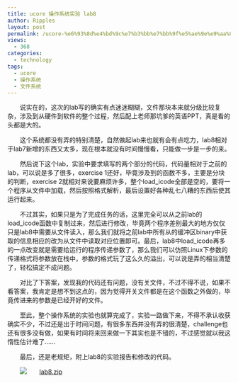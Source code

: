 ```yaml
---
title: ucore 操作系统实验 lab8
author: Ripples
layout: post
permalink: /ucore-%e6%93%8d%e4%bd%9c%e7%b3%bb%e7%bb%9f%e5%ae%9e%e9%aa%8c-lab8/
views:
  - 368
categories:
  - technology
tags:
  - ucore
  - 操作系统
  - 文件系统
---
```

<p style="text-indent: 2em;">
  说实在的，这次的lab写的确实有点迷迷糊糊，文件那块本来就分级比较复杂，涉及到从硬件到软件的整个过程，然后配上老师那坑爹的英语PPT，真是看的头都是大的。
</p>

<p style="text-indent: 2em;">
  这个系统都没有弄的特别清楚，自然做起lab来也就有会有点吃力，lab8相对于lab7新增的东西又太多，现在根本就没有时间慢慢看，只能做一步是一步的来。
</p>

<!--more-->

<p style="text-indent: 2em;">
  然后说下这个lab，实验中要求填写的两个部分的代码，代码量相对于之前的lab，可以说是多了很多，exercise 1还好，毕竟涉及到的函数不多，主要是分块的判断，exercise 2就相对来说要麻烦许多，整个load_icode全部是空的，要将一个程序从文件中加载，然后按照格式解析，最后设置好各种乱七八糟的东西后使其运行起来。
</p>

<p style="text-indent: 2em;">
  不过其实，如果只是为了完成任务的话，这里完全可以从之前lab的load_icode函数中复制过来，然后进行修改，毕竟两个程序差别最大的地方仅仅只是lab8中需要从文件读入，那么我们就将之前lab中所有从的缓冲区binary中获取的信息相应的改为从文件中读取对应位置即可。最后，lab8中load_icode再多的一点改变就是需要给运行的程序传递参数了，那么我们可以仿照Linux下参数的传递格式将参数放在栈中，参数的格式玩了这么久的溢出，可以说是弄的相当清楚了，轻松搞定不成问题。
</p>

<p style="text-indent: 2em;">
  对比了下答案，发现我的代码还有问题，没有关文件，不过不得不说，如果不看答案，我肯定是想不到这点的，因为觉得开关文件都是在这个函数之外做的，毕竟传进来的参数是已经开好的文件。
</p>

<p style="text-indent: 2em;">
  至此，整个操作系统的实验也就算完成了，实验一路做下来，不得不承认收获确实不少，不过还是出于时间问题，有很多东西并没有弄的很清楚，challenge也还有很多没有做，如果有时间将来回来做一下其实也是不错的，不过感觉就以我这惰性估计难了……
</p>

<p style="text-indent: 2em;">
  最后，还是老规矩，附上lab8的实验报告和修改的代码。
</p>

<p style="line-height: 16px; text-indent: 2em;">
  <img src="http://geekjayvic.sinaapp.com/wp-content/plugins/wp-ueditor2/ueditor/dialogs/attachment/fileTypeImages/icon_rar.gif" /><a href="http://geekjayvic-wordpress.stor.sinaapp.com/uploads/2015/01/lab8.zip">lab8.zip</a>
</p>
